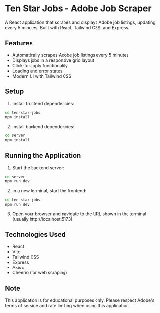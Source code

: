 # Ten Star Jobs - Adobe Job Scraper

A React application that scrapes and displays Adobe job listings, updating every 5 minutes. Built with React, Tailwind CSS, and Express.

## Features

- Automatically scrapes Adobe job listings every 5 minutes
- Displays jobs in a responsive grid layout
- Click-to-apply functionality
- Loading and error states
- Modern UI with Tailwind CSS

## Setup

1. Install frontend dependencies:
```bash
cd ten-star-jobs
npm install
```

2. Install backend dependencies:
```bash
cd server
npm install
```

## Running the Application

1. Start the backend server:
```bash
cd server
npm run dev
```

2. In a new terminal, start the frontend:
```bash
cd ten-star-jobs
npm run dev
```

3. Open your browser and navigate to the URL shown in the terminal (usually http://localhost:5173)

## Technologies Used

- React
- Vite
- Tailwind CSS
- Express
- Axios
- Cheerio (for web scraping)

## Note

This application is for educational purposes only. Please respect Adobe's terms of service and rate limiting when using this application.
